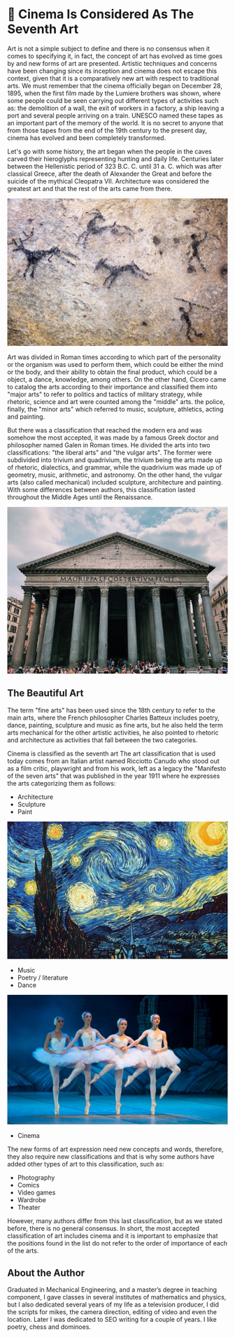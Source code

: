 # 🎦 Cinema Is Considered As The Seventh Art

Art is not a simple subject to define and there is no consensus when it comes to specifying it, in fact, the concept of art has evolved as time goes by and new forms of art are presented. Artistic techniques and concerns have been changing since its inception and cinema does not escape this context, given that it is a comparatively new art with respect to traditional arts. We must remember that the cinema officially began on December 28, 1895, when the first film made by the Lumiere brothers was shown, where some people could be seen carrying out different types of activities such as: the demolition of a wall, the exit of workers in a factory, a ship leaving a port and several people arriving on a train. UNESCO named these tapes as an important part of the memory of the world. It is no secret to anyone that from those tapes from the end of the 19th century to the present day, cinema has evolved and been completely transformed.

Let's go with some history, the art began when the people in the caves carved their hieroglyphs representing hunting and daily life. Centuries later between the Hellenistic period of 323 B.C. C. until 31 a. C. which was after classical Greece, after the death of Alexander the Great and before the suicide of the mythical Cleopatra VII. Architecture was considered the greatest art and that the rest of the arts came from there.

![Hieroglyphs representing hunting and daily life ](_static/images/cinema-is-considered-as-the-seventh-art/art.jpeg)

Art was divided in Roman times according to which part of the personality or the organism was used to perform them, which could be either the mind or the body, and their ability to obtain the final product, which could be a object, a dance, knowledge, among others. On the other hand, Cicero came to catalog the arts according to their importance and classified them into "major arts" to refer to politics and tactics of military strategy, while rhetoric, science and art were counted among the "middle" arts. the police, finally, the "minor arts" which referred to music, sculpture, athletics, acting and painting.

But there was a classification that reached the modern era and was somehow the most accepted, it was made by a famous Greek doctor and philosopher named Galen in Roman times. He divided the arts into two classifications: "the liberal arts" and "the vulgar arts". The former were subdivided into trivium and quadrivium, the trivium being the arts made up of rhetoric, dialectics, and grammar, while the quadrivium was made up of geometry, music, arithmetic, and astronomy. On the other hand, the vulgar arts (also called mechanical) included sculpture, architecture and painting. With some differences between authors, this classification lasted throughout the Middle Ages until the Renaissance.

![Pantheon, Rome ](_static/images/cinema-is-considered-as-the-seventh-art/greece.jpeg)

## The Beautiful Art

The term "fine arts" has been used since the 18th century to refer to the main arts, where the French philosopher Charles Batteux includes poetry, dance, painting, sculpture and music as fine arts, but he also held the term arts mechanical for the other artistic activities, he also pointed to rhetoric and architecture as activities that fall between the two categories.

Cinema is classified as the seventh art
The art classification that is used today comes from an Italian artist named Ricciotto Canudo who stood out as a film critic, playwright and from his work, left as a legacy the "Manifesto of the seven arts" that was published in the year 1911 where he expresses the arts categorizing them as follows:

- Architecture
- Sculpture
- Paint

![Abstract Art ](_static/images/cinema-is-considered-as-the-seventh-art/art2.jpeg)

- Music
- Poetry / literature
- Dance

![A group of dancing girls ](_static/images/cinema-is-considered-as-the-seventh-art/dancers.jpeg)

- Cinema

The new forms of art expression need new concepts and words, therefore, they also require new classifications and that is why some authors have added other types of art to this classification, such as:

- Photography
- Comics
- Video games
- Wardrobe
- Theater

However, many authors differ from this last classification, but as we stated before, there is no general consensus. In short, the most accepted classification of art includes cinema and it is important to emphasize that the positions found in the list do not refer to the order of importance of each of the arts.

## About the Author

Graduated in Mechanical Engineering, and a master’s degree in teaching component, I gave classes in several institutes of mathematics and physics, but I also dedicated several years of my life as a television producer, I did the scripts for mikes, the camera direction, editing of video and even the location. Later I was dedicated to SEO writing for a couple of years. I like poetry, chess and dominoes.
